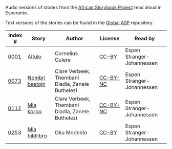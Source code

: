 Audio versions of stories from the [African Storybook Project](http://africanstorybook.org) read aloud in Esperanto.

Text versions of the stories can be found in the [Global ASP](https://github.com/global-asp/global-asp) repository.

Index # | Story | Author | License | Read by
------- | ----- | ------ | ------- | -------
[0001](https://github.com/global-asp/gasp-audio/tree/master/eo/0001_altulo) | [Altulo](https://github.com/global-asp/global-asp/blob/master/eo/0001_altulo.md) | Cornelius Gulere | [CC-BY](https://creativecommons.org/licenses/by/3.0/) | Espen Stranger-Johannessen
[0073](https://github.com/global-asp/gasp-audio/tree/master/eo/0073_nombri-bestojn) | [Nombri bestojn](https://github.com/global-asp/global-asp/blob/master/eo/0073_nombri-bestojn.md) | Clare Verbeek, Thembani Dladla, Zanele Buthelezi | [CC-BY-NC](https://creativecommons.org/licenses/by-nc/3.0/) | Espen Stranger-Johannessen
[0112](https://github.com/global-asp/gasp-audio/tree/master/eo/0112_mia-korpo) | [Mia korpo](https://github.com/global-asp/global-asp/blob/master/eo/0112_mia-korpo.md) | Clare Verbeek, Thembani Dladla, Zanele Buthelezi | [CC-BY-NC](https://creativecommons.org/licenses/by-nc/3.0/) | Espen Stranger-Johannessen
[0253](https://github.com/global-asp/gasp-audio/tree/master/eo/0253_mia_bildlibro) | [Mia bildlibro](https://github.com/global-asp/global-asp/blob/master/eo/0253_mia_bildlibro.md) | Oku Modesto | [CC-BY](https://creativecommons.org/licenses/by/3.0/) | Espen Stranger-Johannessen
